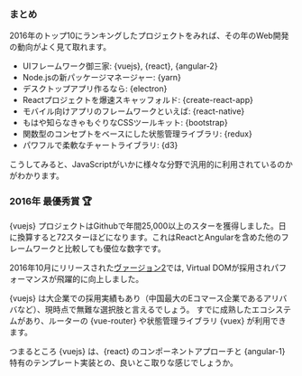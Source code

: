 ### まとめ

2016年のトップ10にランキングしたプロジェクトをみれば、その年のWeb開発の動向がよく見て取れます。

* UIフレームワーク御三家: {vuejs}, {react}, {angular-2}
* Node.jsの新パッケージマネージャー: {yarn}
* デスクトップアプリ作るなら: {electron}
* Reactプロジェクトを爆速スキャッフォルド: {create-react-app}
* モバイル向けアプリのフレームワークといえば: {react-native}
* もはや知らなきゃもぐりなCSSツールキット: {bootstrap}
* 関数型のコンセプトをベースにした状態管理ライブラリ: {redux}
* パワフルで柔軟なチャートライブラリ: {d3}

こうしてみると、JavaScriptがいかに様々な分野で汎用的に利用されているのかがわかります。

### 2016年 最優秀賞 🏆

{vuejs} プロジェクトはGithubで年間25,000以上のスターを獲得しました。日に換算すると72スターほどになります。これはReactとAngularを含めた他のフレームワークと比較しても優位な数字です。

2016年10月にリリースされた[ヴァージョン2](https://medium.com/the-vue-point/vue-2-0-is-here-ef1f26acf4b8#.lekly4sa8)では, Virtual DOMが採用されパフォーマンスが飛躍的に向上しました。

{vuejs} は大企業での採用実績もあり（中国最大のEコマース企業であるアリババなど）、現時点で無難な選択肢と言えるでしょう。
すでに成熟したエコシステムがあり、ルーターの {vue-router} や状態管理ライブラリ {vuex} が利用できます。

つまるところ {vuejs} は、{react} のコンポーネントアプローチと {angular-1} 特有のテンプレート実装との、良いとこ取りな感じでしょうか。
